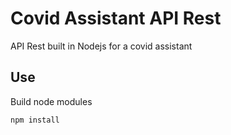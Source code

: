 # Covid Assistant API Rest

API Rest built in Nodejs for a covid assistant

## Use

Build node modules

```
npm install
```
